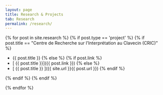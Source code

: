 ```yaml
---
layout: page
title: Research & Projects
tab: Research
permalink: /research/
---
```


{% for post in site.research %}
{% if post.type == 'project' %}
{% if post.title == "Centre de Recherche sur l'Interprétation au Clavecin (CRIC)" %}

* {{ post.title }}
  {% else %}
  {% if post.link %}
* [ {{ post.title }}]({{ post.link }})
  {% else %}
* [ {{ post.title }} ]({{ site.url }}{{ post.url }})
  {% endif %}

{% endif %}
{% endif %}

{% endfor %}
